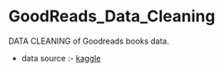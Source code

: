 # GoodReads_Data_Cleaning
DATA CLEANING of Goodreads books data.
- data source :- [kaggle](https://www.kaggle.com/jealousleopard/goodreadsbooks)
